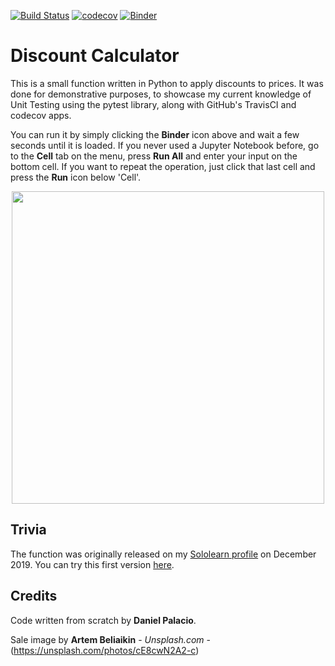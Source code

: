 [![Build Status](https://travis-ci.com/palaciodaniel/discount_calculator.svg?branch=master)](https://travis-ci.com/palaciodaniel/discount_calculator)
[![codecov](https://codecov.io/gh/palaciodaniel/discount_calculator/branch/master/graph/badge.svg)](https://codecov.io/gh/palaciodaniel/discount_calculator)
[![Binder](https://mybinder.org/badge_logo.svg)](https://mybinder.org/v2/gh/palaciodaniel/discount_calculator/master?filepath=discount_calculator_input.ipynb)

# Discount Calculator
This is a small function written in Python to apply discounts to prices. It was done for demonstrative purposes, to showcase my current knowledge of Unit Testing using the pytest library, along with GitHub's TravisCI and codecov apps.

You can run it by simply clicking the **Binder** icon above and wait a few seconds until it is loaded. If you never used a Jupyter Notebook before, go to the **Cell** tab on the menu, press **Run All** and enter your input on the bottom cell. If you want to repeat the operation, just click that last cell and press the **Run** icon below 'Cell'.

<p align="center"> 
<img src="https://images.unsplash.com/photo-1561069934-eee225952461?ixlib=rb-1.2.1&ixid=eyJhcHBfaWQiOjEyMDd9&auto=format&fit=crop&w=750&q=80" width="500">
</p>

## Trivia

The function was originally released on my [Sololearn profile](https://www.sololearn.com/Profile/13506786) on December 2019. You can try this first version [here](https://code.sololearn.com/cK6Lt85j1X6l/#py).

## Credits
Code written from scratch by **Daniel Palacio**.

Sale image by **Artem Beliaikin** - *Unsplash.com* - (https://unsplash.com/photos/cE8cwN2A2-c)
